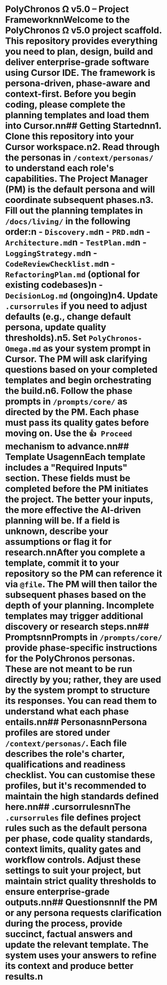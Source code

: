 # PolyChronos Ω v5.0 – Project FrameworknnWelcome to the **PolyChronos Ω v5.0** project scaffold. This repository provides everything you need to plan, design, build and deliver enterprise‑grade software using Cursor IDE. The framework is persona‑driven, phase‑aware and context‑first. Before you begin coding, please complete the planning templates and load them into Cursor.nn## Getting Startednn1. **Clone this repository** into your Cursor workspace.n2. **Read through the personas** in `/context/personas/` to understand each role's capabilities. The Project Manager (PM) is the default persona and will coordinate subsequent phases.n3. **Fill out the planning templates** in `/docs/living/` in the following order:n   - `Discovery.md`n   - `PRD.md`n   - `Architecture.md`n   - `TestPlan.md`n   - `LoggingStrategy.md`n   - `CodeReviewChecklist.md`n   - `RefactoringPlan.md` (optional for existing codebases)n   - `DecisionLog.md` (ongoing)n4. **Update `.cursorrules`** if you need to adjust defaults (e.g., change default persona, update quality thresholds).n5. **Set `PolyChronos-Omega.md` as your system prompt** in Cursor. The PM will ask clarifying questions based on your completed templates and begin orchestrating the build.n6. **Follow the phase prompts** in `/prompts/core/` as directed by the PM. Each phase must pass its quality gates before moving on. Use the `👍 Proceed` mechanism to advance.nn## Template UsagennEach template includes a **"Required Inputs"** section. These fields **must be completed** before the PM initiates the project. The better your inputs, the more effective the AI‑driven planning will be. If a field is unknown, describe your assumptions or flag it for research.nnAfter you complete a template, commit it to your repository so the PM can reference it via `@file`. The PM will then tailor the subsequent phases based on the depth of your planning. Incomplete templates may trigger additional discovery or research steps.nn## PromptsnnPrompts in `/prompts/core/` provide phase‑specific instructions for the PolyChronos personas. These are not meant to be run directly by you; rather, they are used by the system prompt to structure its responses. You can read them to understand what each phase entails.nn## PersonasnnPersona profiles are stored under `/context/personas/`. Each file describes the role's charter, qualifications and readiness checklist. You can customise these profiles, but it's recommended to maintain the high standards defined here.nn## .cursorrulesnnThe `.cursorrules` file defines project rules such as the default persona per phase, code quality standards, context limits, quality gates and workflow controls. Adjust these settings to suit your project, but maintain strict quality thresholds to ensure enterprise‑grade outputs.nn## QuestionsnnIf the PM or any persona requests clarification during the process, provide succinct, factual answers and update the relevant template. The system uses your answers to refine its context and produce better results.n